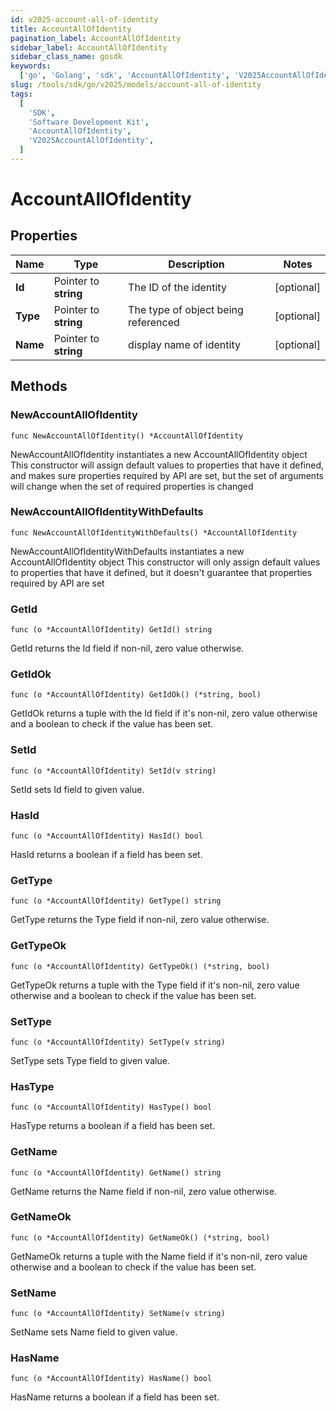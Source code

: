 ```yaml
---
id: v2025-account-all-of-identity
title: AccountAllOfIdentity
pagination_label: AccountAllOfIdentity
sidebar_label: AccountAllOfIdentity
sidebar_class_name: gosdk
keywords:
  ['go', 'Golang', 'sdk', 'AccountAllOfIdentity', 'V2025AccountAllOfIdentity']
slug: /tools/sdk/go/v2025/models/account-all-of-identity
tags:
  [
    'SDK',
    'Software Development Kit',
    'AccountAllOfIdentity',
    'V2025AccountAllOfIdentity',
  ]
---
```


# AccountAllOfIdentity

## Properties

| Name | Type | Description | Notes |
| --- | --- | --- | --- |
| **Id** | Pointer to **string** | The ID of the identity | [optional] |
| **Type** | Pointer to **string** | The type of object being referenced | [optional] |
| **Name** | Pointer to **string** | display name of identity | [optional] |

## Methods

### NewAccountAllOfIdentity

`func NewAccountAllOfIdentity() *AccountAllOfIdentity`

NewAccountAllOfIdentity instantiates a new AccountAllOfIdentity object This constructor will assign default values to properties that have it defined, and makes sure properties required by API are set, but the set of arguments will change when the set of required properties is changed

### NewAccountAllOfIdentityWithDefaults

`func NewAccountAllOfIdentityWithDefaults() *AccountAllOfIdentity`

NewAccountAllOfIdentityWithDefaults instantiates a new AccountAllOfIdentity object This constructor will only assign default values to properties that have it defined, but it doesn't guarantee that properties required by API are set

### GetId

`func (o *AccountAllOfIdentity) GetId() string`

GetId returns the Id field if non-nil, zero value otherwise.

### GetIdOk

`func (o *AccountAllOfIdentity) GetIdOk() (*string, bool)`

GetIdOk returns a tuple with the Id field if it's non-nil, zero value otherwise and a boolean to check if the value has been set.

### SetId

`func (o *AccountAllOfIdentity) SetId(v string)`

SetId sets Id field to given value.

### HasId

`func (o *AccountAllOfIdentity) HasId() bool`

HasId returns a boolean if a field has been set.

### GetType

`func (o *AccountAllOfIdentity) GetType() string`

GetType returns the Type field if non-nil, zero value otherwise.

### GetTypeOk

`func (o *AccountAllOfIdentity) GetTypeOk() (*string, bool)`

GetTypeOk returns a tuple with the Type field if it's non-nil, zero value otherwise and a boolean to check if the value has been set.

### SetType

`func (o *AccountAllOfIdentity) SetType(v string)`

SetType sets Type field to given value.

### HasType

`func (o *AccountAllOfIdentity) HasType() bool`

HasType returns a boolean if a field has been set.

### GetName

`func (o *AccountAllOfIdentity) GetName() string`

GetName returns the Name field if non-nil, zero value otherwise.

### GetNameOk

`func (o *AccountAllOfIdentity) GetNameOk() (*string, bool)`

GetNameOk returns a tuple with the Name field if it's non-nil, zero value otherwise and a boolean to check if the value has been set.

### SetName

`func (o *AccountAllOfIdentity) SetName(v string)`

SetName sets Name field to given value.

### HasName

`func (o *AccountAllOfIdentity) HasName() bool`

HasName returns a boolean if a field has been set.
